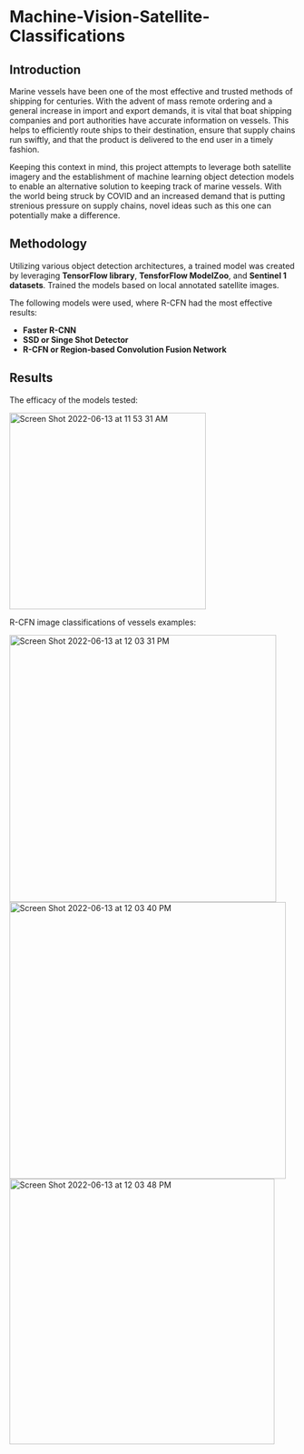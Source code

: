 # Machine-Vision-Satellite-Classifications

## Introduction
Marine vessels have been one of the most effective and trusted methods of shipping for centuries.
With the advent of mass remote ordering and a general increase in import and export demands, it is vital that boat shipping companies and port
authorities have accurate information on vessels. This helps to efficiently route ships to their destination, ensure that supply chains run swiftly, and
that the product is delivered to the end user in a timely fashion.

Keeping this context in mind, this project attempts to leverage both satellite imagery and the establishment of machine learning object detection models to enable an 
alternative solution to keeping track of marine vessels. With the world being struck by COVID and an increased demand that is putting strenious pressure on supply chains,
novel ideas such as this one can potentially make a difference.

## Methodology

Utilizing various object detection architectures, a trained model was created by leveraging **TensorFlow library**, **TensforFlow ModelZoo**, and **Sentinel 1 datasets**. Trained the models based on local annotated satellite images.

The following models were used, where R-CFN had the most effective results:
* **Faster R-CNN**
* **SSD or Singe Shot Detector**
* **R-CFN or Region-based Convolution Fusion Network**

## Results

The efficacy of the models tested:

<img width="346" alt="Screen Shot 2022-06-13 at 11 53 31 AM" src="https://user-images.githubusercontent.com/34041631/173395700-7b4641e3-31ed-41fe-84df-fb89803b16f7.png">

R-CFN image classifications of vessels examples:


<img width="470" alt="Screen Shot 2022-06-13 at 12 03 31 PM" src="https://user-images.githubusercontent.com/34041631/173396230-d9baec2c-1996-4d4d-bee5-8c933837e693.png">
<img width="487" alt="Screen Shot 2022-06-13 at 12 03 40 PM" src="https://user-images.githubusercontent.com/34041631/173396234-27314e8f-b6be-431c-9542-c445d51ae356.png">
<img width="467" alt="Screen Shot 2022-06-13 at 12 03 48 PM" src="https://user-images.githubusercontent.com/34041631/173396236-7c31d446-4984-4f78-85ce-82f71194f2e7.png">
